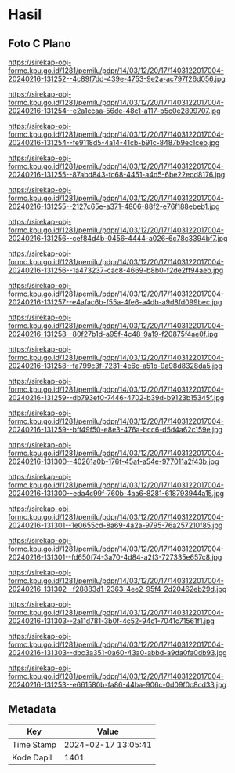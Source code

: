 # Hasil

## Foto C Plano

https://sirekap-obj-formc.kpu.go.id/1281/pemilu/pdpr/14/03/12/20/17/1403122017004-20240216-131252--4c89f7dd-439e-4753-9e2a-ac797f26d056.jpg

https://sirekap-obj-formc.kpu.go.id/1281/pemilu/pdpr/14/03/12/20/17/1403122017004-20240216-131254--e2a1ccaa-56de-48c1-a117-b5c0e2899707.jpg

https://sirekap-obj-formc.kpu.go.id/1281/pemilu/pdpr/14/03/12/20/17/1403122017004-20240216-131254--fe9118d5-4a14-41cb-b91c-8487b9ec1ceb.jpg

https://sirekap-obj-formc.kpu.go.id/1281/pemilu/pdpr/14/03/12/20/17/1403122017004-20240216-131255--87abd843-fc68-4451-a4d5-6be22edd8176.jpg

https://sirekap-obj-formc.kpu.go.id/1281/pemilu/pdpr/14/03/12/20/17/1403122017004-20240216-131255--2127c65e-a371-4806-88f2-e76f188ebeb1.jpg

https://sirekap-obj-formc.kpu.go.id/1281/pemilu/pdpr/14/03/12/20/17/1403122017004-20240216-131256--cef84d4b-0456-4444-a026-6c78c3394bf7.jpg

https://sirekap-obj-formc.kpu.go.id/1281/pemilu/pdpr/14/03/12/20/17/1403122017004-20240216-131256--1a473237-cac8-4669-b8b0-f2de2ff94aeb.jpg

https://sirekap-obj-formc.kpu.go.id/1281/pemilu/pdpr/14/03/12/20/17/1403122017004-20240216-131257--e4afac6b-f55a-4fe6-a4db-a9d8fd099bec.jpg

https://sirekap-obj-formc.kpu.go.id/1281/pemilu/pdpr/14/03/12/20/17/1403122017004-20240216-131258--80f27b1d-a95f-4c48-9a19-f20875f4ae0f.jpg

https://sirekap-obj-formc.kpu.go.id/1281/pemilu/pdpr/14/03/12/20/17/1403122017004-20240216-131258--fa799c3f-7231-4e6c-a51b-9a98d8328da5.jpg

https://sirekap-obj-formc.kpu.go.id/1281/pemilu/pdpr/14/03/12/20/17/1403122017004-20240216-131259--db793ef0-7446-4702-b39d-b9123b15345f.jpg

https://sirekap-obj-formc.kpu.go.id/1281/pemilu/pdpr/14/03/12/20/17/1403122017004-20240216-131259--bff49f50-e8e3-476a-bcc6-d5d4a62c159e.jpg

https://sirekap-obj-formc.kpu.go.id/1281/pemilu/pdpr/14/03/12/20/17/1403122017004-20240216-131300--40261a0b-176f-45af-a54e-977011a2f43b.jpg

https://sirekap-obj-formc.kpu.go.id/1281/pemilu/pdpr/14/03/12/20/17/1403122017004-20240216-131300--eda4c99f-760b-4aa6-8281-618793944a15.jpg

https://sirekap-obj-formc.kpu.go.id/1281/pemilu/pdpr/14/03/12/20/17/1403122017004-20240216-131301--1e0655cd-8a69-4a2a-9795-76a257210f85.jpg

https://sirekap-obj-formc.kpu.go.id/1281/pemilu/pdpr/14/03/12/20/17/1403122017004-20240216-131301--fd650f74-3a70-4d84-a2f3-727335e657c8.jpg

https://sirekap-obj-formc.kpu.go.id/1281/pemilu/pdpr/14/03/12/20/17/1403122017004-20240216-131302--f28883d1-2363-4ee2-95f4-2d20462eb29d.jpg

https://sirekap-obj-formc.kpu.go.id/1281/pemilu/pdpr/14/03/12/20/17/1403122017004-20240216-131303--2a11d781-3b0f-4c52-94c1-7041c71561f1.jpg

https://sirekap-obj-formc.kpu.go.id/1281/pemilu/pdpr/14/03/12/20/17/1403122017004-20240216-131303--dbc3a351-0a60-43a0-abbd-a9da0fa0db93.jpg

https://sirekap-obj-formc.kpu.go.id/1281/pemilu/pdpr/14/03/12/20/17/1403122017004-20240216-131253--e661580b-fa86-44ba-906c-0d09f0c8cd33.jpg


## Metadata

| Key        | Value               |
| ---------- | ------------------- |
| Time Stamp | 2024-02-17 13:05:41 |
| Kode Dapil | 1401                |



